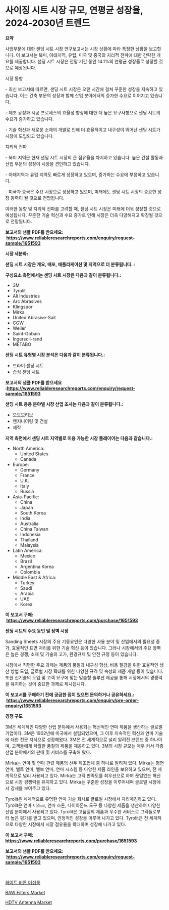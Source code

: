 <p><h1>사이징 시트 시장 규모, 연평균 성장율, 2024-2030년 트렌드</h1></p><p><strong>요약</strong></p>
<p><p>사업부문에 대한 샌딩 시트 시장 연구보고서는 시장 상황에 따라 특정한 상황을 보고합니다. 이 보고서는 북미, 아태지역, 유럽, 미국 및 중국의 지리적 전파에 대한 간략한 개요를 제공합니다. 샌딩 시트 시장은 전망 기간 동안 14.1%의 연평균 성장률로 성장할 것으로 예상됩니다.</p><p>시장 동향</p><p>- 최신 보고서에 따르면, 샌딩 시트 시장은 오랜 시간에 걸쳐 꾸준한 성장을 지속하고 있습니다. 이는 건축 부문의 성장과 함께 산업 분야에서의 증가한 수요로 이어지고 있습니다.</p><p>- 제조 공정과 시공 프로세스의 효율성 향상에 대한 더 높은 요구사항으로 샌딩 시트의 수요가 증가하고 있습니다.</p><p>- 기술 혁신과 새로운 소재의 개발로 인해 더 효율적이고 내구성이 뛰어난 샌딩 시트가 시장에 도입되고 있습니다.</p><p>지리적 전파</p><p>- 북미 지역은 현재 샌딩 시트 시장의 큰 점유율을 차지하고 있습니다. 높은 건설 활동과 산업 부문의 성장이 시장을 견인하고 있습니다.</p><p>- 아태지역과 유럽 지역도 빠르게 성장하고 있으며, 증가하는 수요에 부응하고 있습니다.</p><p>- 미국과 중국은 주요 시장으로 성장하고 있으며, 미래에도 샌딩 시트 시장의 중요한 성장 동력이 될 것으로 전망됩니다.</p><p>이러한 동향 및 지리적 전파를 고려할 때, 샌딩 시트 시장은 미래에 더욱 성장할 것으로 예상됩니다. 꾸준한 기술 혁신과 수요 증가로 인해 시장은 더욱 다양해지고 확장될 것으로 전망됩니다.</p></p>
<p><strong>보고서의 샘플 PDF를 받으세요: &nbsp;<a href="https://www.reliableresearchreports.com/enquiry/request-sample/1651593">https://www.reliableresearchreports.com/enquiry/request-sample/1651593</a></strong></p>
<p><strong>시장 세분화:</strong></p>
<p><strong> 샌딩 시트 시장은 개요, 배포, 애플리케이션 및 지역으로 더 분류됩니다. :</strong></p>
<p><strong>구성요소 측면에서는 샌딩 시트 시장은 다음과 같이 분류됩니다.:</strong></p>
<p><ul><li>3M</li><li>Tyrolit</li><li>Ali Industries</li><li>Arc Abrasives</li><li>Klingspor</li><li>Mirka</li><li>United Abrasive-Sait</li><li>CGW</li><li>Weiler</li><li>Saint-Gobain</li><li>Ingersoll-rand</li><li>METABO</li></ul></p>
<p><strong> 샌딩 시트 유형별 시장 분석은 다음과 같이 분류됩니다.:</strong></p>
<p><ul><li>드라이 샌딩 시트</li><li>습식 샌딩 시트</li></ul></p>
<p><strong>보고서의 샘플 PDF를 받으세요 :<a href="https://www.reliableresearchreports.com/enquiry/request-sample/1651593">https://www.reliableresearchreports.com/enquiry/request-sample/1651593</a></strong></p>
<p><strong> 샌딩 시트 응용 분야별 시장 산업 조사는 다음과 같이 분류됩니다.:</strong></p>
<p><ul><li>오토모티브</li><li>엔지니어링 및 건설</li><li>제작</li></ul></p>
<p><strong>지역 측면에서 샌딩 시트 지역별로 이용 가능한 시장 플레이어는 다음과 같습니다.:</strong></p>
<p><ul>
    <li>
        North America:
        <ul>
            <li>United States</li>
            <li>Canada</li>
        </ul>
    </li>
    <li>
        Europe:
        <ul>
            <li>Germany</li>
            <li>France</li>
            <li>U.K.</li>
            <li>Italy</li>
            <li>Russia</li>
        </ul>
    </li>
    <li>
        Asia-Pacific:
        <ul>
            <li>China</li>
            <li>Japan</li>
            <li>South Korea</li>
            <li>India</li>
            <li>Australia</li>
            <li>China Taiwan</li>
            <li>Indonesia</li>
            <li>Thailand</li>
            <li>Malaysia</li>
        </ul>
    </li>
    <li>
        Latin America:
        <ul>
            <li>Mexico</li>
            <li>Brazil</li>
            <li>Argentina Korea</li>
            <li>Colombia</li>
        </ul>
    </li>
    <li>
        Middle East & Africa:
        <ul>
            <li>Turkey</li>
            <li>Saudi</li>
            <li>Arabia</li>
            <li>UAE</li>
            <li>Korea</li>
        </ul>
    </li>
    </ul></p>
<p><strong>이 보고서 구매: &nbsp;<a href="https://www.reliableresearchreports.com/purchase/1651593">https://www.reliableresearchreports.com/purchase/1651593</a></strong></p>
<p><strong>샌딩 시트의 주요 동인 및 장벽 시장</strong></p>
<p><p>Sanding Sheets 시장의 주요 기동요인은 다양한 사용 분야 및 산업에서의 필요성 증가, 효율적인 표면 처리를 위한 기술 혁신 등이 있습니다. 그러나 시장에서의 주요 장벽은 높은 경쟁, 소재 및 기술의 고가, 환경규제 및 안전 규정 등이 있습니다.</p><p>시장에서 직면한 주요 과제는 제품의 품질과 내구성 향상, 비용 절감을 위한 효율적인 생산 방법 도입, 글로벌 시장 확대를 위한 다양한 규격 및 속성의 제품 개발 등이 있습니다. 또한 신기술의 도입 및 고객 요구에 맞는 맞춤형 솔루션 제공을 통해 시장에서의 경쟁력을 유지하는 것이 중요한 과제로 제시됩니다.</p></p>
<p><strong>이 보고서를 구매하기 전에 궁금한 점이 있으면 문의하거나 공유하세요.: &nbsp;<a href="https://www.reliableresearchreports.com/enquiry/pre-order-enquiry/1651593">https://www.reliableresearchreports.com/enquiry/pre-order-enquiry/1651593</a></strong></p>
<p><strong>경쟁 구도</strong></p>
<p><p>3M은 세계적인 다양한 산업 분야에서 사용되는 혁신적인 연마 제품을 생산하는 글로벌 기업이다. 3M은 1902년에 미국에서 설립되었으며, 그 이후 지속적인 혁신과 연마 기술에 대한 전문 지식으로 성장해왔다. 3M은 전 세계적으로 널리 알려진 브랜드 중 하나이며, 고객들에게 탁월한 품질의 제품을 제공하고 있다. 3M의 시장 규모는 매우 커서 각종 산업 분야에서의 판매 및 서비스를 구축해 왔다.</p><p>Mirka는 연마 및 연마 관련 제품의 선두 제조업체 중 하나로 알려져 있다. Mirka는 평면 연마, 벨트 연마, 밸브 연마, 연마 시스템 등 다양한 제품 라인을 보유하고 있으며, 전 세계적으로 널리 사용되고 있다. Mirka는 고객 만족도를 최우선으로 하며 끊임없는 혁신으로 시장 경쟁력을 유지하고 있다. Mirka는 꾸준한 성장을 이루어내며 글로벌 시장에서 강세를 보여주고 있다.</p><p>Tyrolit은 세계적으로 유명한 연마 기술 회사로 글로벌 시장에서 자리매김하고 있다. Tyrolit은 연마 디스크, 연마 스톤, 다이아몬드 도구 등 다양한 제품을 생산하여 다양한 산업 분야에서 사용되고 있다. Tyrolit은 고품질의 제품과 우수한 서비스로 고객들로부터 높은 평가를 받고 있으며, 안정적인 성장을 이루어 나가고 있다. Tyrolit은 전 세계적으로 다양한 시장에서 시장 점유율을 확대하며 성장해 나가고 있다.</p></p>
<p><strong>이 보고서 구매: &nbsp; <a href="https://www.reliableresearchreports.com/purchase/1651593">https://www.reliableresearchreports.com/purchase/1651593</a></strong></p>
<p><strong>보고서의 샘플 PDF를 받으세요: &nbsp;<a href="https://www.reliableresearchreports.com/enquiry/request-sample/1651593">https://www.reliableresearchreports.com/enquiry/request-sample/1651593</a></strong><strong></strong></p>
<p>&nbsp;</p>
<p><p><a href="https://github.com/JonHarrtis67676y/Market-Research-Report-List-1/blob/main/976188610462.md">화이트 버튼 머쉬룸</a></p><p><a href="https://github.com/seekum/Market-Research-Report-List-2/blob/main/baw-filters-market.md">BAW Filters Market</a></p><p><a href="https://github.com/nancykennedykellievqfqt2/Market-Research-Report-List-1/blob/main/hdtv-antenna-market.md">HDTV Antenna Market</a></p></p>